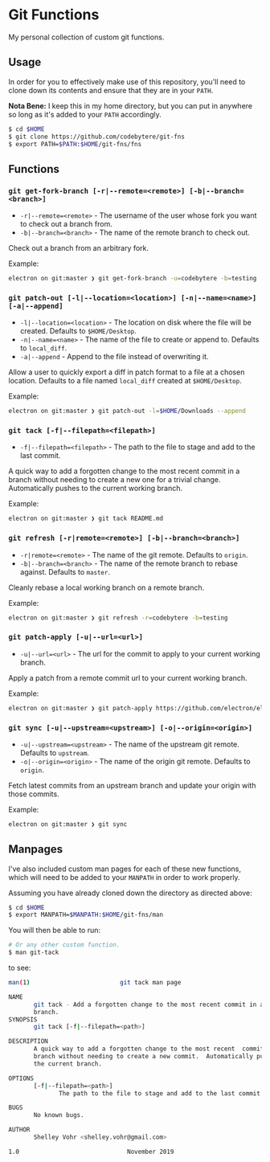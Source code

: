 # Git Functions

My personal collection of custom git functions.

## Usage

In order for you to effectively make use of this repository, you'll need to clone down
its contents and ensure that they are in your `PATH`.

**Nota Bene:** I keep this in my home directory, but you can put in anywhere
so long as it's added to your `PATH` accordingly.

```sh
$ cd $HOME
$ git clone https://github.com/codebytere/git-fns
$ export PATH=$PATH:$HOME/git-fns/fns
```

## Functions

### `git get-fork-branch [-r|--remote=<remote>] [-b|--branch=<branch>]`

* `-r|--remote=<remote>` - The username of the user whose fork you want to check out a branch from.
* `-b|--branch=<branch>` - The name of the remote branch to check out.

Check out a branch from an arbitrary fork.

Example:
```sh
electron on git:master ❯ git get-fork-branch -u=codebytere -b=testing
```

### `git patch-out [-l|--location=<location>] [-n|--name=<name>] [-a|--append]`

* `-l|--location=<location>` - The location on disk where the file will be created. Defaults to `$HOME/Desktop`.
* `-n|--name=<name>` - The name of the file to create or append to. Defaults to `local_diff`.
* `-a|--append` - Append to the file instead of overwriting it.

Allow a user to quickly export a diff in patch format to a file at a chosen location.  Defaults to a file named `local_diff` created at `$HOME/Desktop`.

Example:
```sh
electron on git:master ❯ git patch-out -l=$HOME/Downloads --append
```

### `git tack [-f|--filepath=<filepath>]`

* `-f|--filepath=<filepath>` - The path to the file to stage and add to the last commit.

A quick way to add a forgotten change to the most recent commit in a branch without needing to create a new one for a trivial change. Automatically pushes to the current working branch.

Example:
```sh
electron on git:master ❯ git tack README.md
```

### `git refresh [-r|remote=<remote>] [-b|--branch=<branch>]`

* `-r|remote=<remote>` - The name of the git remote. Defaults to `origin`.
* `-b|--branch=<branch>` - The name of the remote branch to rebase against. Defaults to `master`.

Cleanly rebase a local working branch on a remote branch.

Example:
```sh
electron on git:master ❯ git refresh -r=codebytere -b=testing
```

### `git patch-apply [-u|--url=<url>]`

* `-u|--url=<url>` - The url for the commit to apply to your current working branch.

Apply a patch from a remote commit url to your current working branch.


Example:
```sh
electron on git:master ❯ git patch-apply https://github.com/electron/electron/commit/d2a82dbd1d2bd3869f910dd563001b98b3cec736
```

### `git sync [-u|--upstream=<upstream>] [-o|--origin=<origin>]`

* `-u|--upstream=<upstream>` - The name of the upstream git remote. Defaults to `upstream`.
* `-o|--origin=<origin>` - The name of the origin git remote. Defaults to `origin`.

Fetch latest commits from an upstream branch and update your origin
with those commits.

Example:
```sh
electron on git:master ❯ git sync
```

## Manpages

I've also included custom man pages for each of these new functions, which will need to be 
added to your `MANPATH` in order to work properly.

Assuming you have already cloned down the directory as directed above:

```sh
$ cd $HOME
$ export MANPATH=$MANPATH:$HOME/git-fns/man
```

You will then be able to run:

```sh
# Or any other custom function.
$ man git-tack
```

to see:

```sh
man(1)                         git tack man page                        man(1)

NAME
       git tack - Add a forgotten change to the most recent commit in a
       branch.
SYNOPSIS
       git tack [-f|--filepath=<path>]

DESCRIPTION
       A quick way to add a forgotten change to the most recent  commit  in  a
       branch without needing to create a new commit.  Automatically pushes to
       the current branch.

OPTIONS
       [-f|--filepath=<path>]
              The path to the file to stage and add to the last commit.

BUGS
       No known bugs.

AUTHOR
       Shelley Vohr <shelley.vohr@gmail.com>

1.0                              November 2019                          man(1)
```
